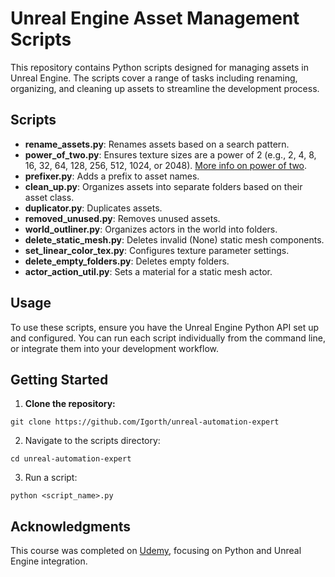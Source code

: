 # Unreal Engine Asset Management Scripts

This repository contains Python scripts designed for managing assets in Unreal Engine. The scripts cover a range of tasks including renaming, organizing, and cleaning up assets to streamline the development process.

## Scripts

- **rename_assets.py**: Renames assets based on a search pattern.
- **power_of_two.py**: Ensures texture sizes are a power of 2 (e.g., 2, 4, 8, 16, 32, 64, 128, 256, 512, 1024, or 2048). [More info on power of two](https://dev.epicgames.com/documentation/en-us/uefn/resizing-textures-in-unreal-editor-for-fortnite).
- **prefixer.py**: Adds a prefix to asset names.
- **clean_up.py**: Organizes assets into separate folders based on their asset class.
- **duplicator.py**: Duplicates assets.
- **removed_unused.py**: Removes unused assets.
- **world_outliner.py**: Organizes actors in the world into folders.
- **delete_static_mesh.py**: Deletes invalid (None) static mesh components.
- **set_linear_color_tex.py**: Configures texture parameter settings.
- **delete_empty_folders.py**: Deletes empty folders.
- **actor_action_util.py**: Sets a material for a static mesh actor.

## Usage

To use these scripts, ensure you have the Unreal Engine Python API set up and configured. You can run each script individually from the command line, or integrate them into your development workflow.

## Getting Started

1. **Clone the repository:**
```commandline
git clone https://github.com/Igorth/unreal-automation-expert
```
2. Navigate to the scripts directory:
```commandline
cd unreal-automation-expert
```

3. Run a script:
```commandline
python <script_name>.py
```

## Acknowledgments
This course was completed on [Udemy](https://www.udemy.com/course/becoming-an-unreal-automation-expert/?campaigntype=Search&portfolio=Canada&language=EN&product=Course&test=&audience=DSA&topic=&priority=Beta&matchtype=&gad_source=1&couponCode=SKILLS4SALEA), focusing on Python and Unreal Engine integration.